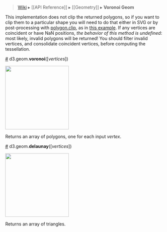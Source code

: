 > [Wiki](Home) ▸ [[API Reference]] ▸ [[Geometry]] ▸ **Voronoi Geom**

This implementation does not clip the returned polygons, so if you want to clip them to a particular shape you will need to do that either in SVG or by post-processing with [polygon.clip](Polygon-Geom#wiki-clip), as in [this example](http://bl.ocks.org/4237768). If any vertices are coincident or have NaN positions, *the behavior of this method is undefined*: most likely, invalid polygons will be returned! You should filter invalid vertices, and consolidate coincident vertices, before computing the tessellation.

<a name="voronoi" href="Voronoi-Geom#wiki-voronoi">#</a> d3.geom.<b>voronoi</b>([<i>vertices</i>])

<a href="http://bl.ocks.org/4060366"><img src="https://raw.github.com/gist/4060366/thumbnail.png" width="202"></a>

Returns an array of polygons, one for each input *vertex*.

<a name="delaunay" href="Voronoi-Geom#wiki-delaunay">#</a> d3.geom.<b>delaunay</b>([<i>vertices</i>])

<a href="http://bl.ocks.org/4341156"><img src="https://raw.github.com/gist/4341156/thumbnail.png" width="202"></a>

Returns an array of triangles.